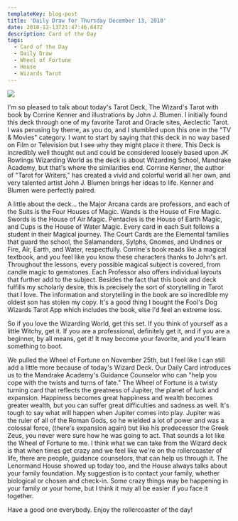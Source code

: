 ```yaml
---
templateKey: blog-post
title: 'Daily Draw for Thursday December 13, 2018'
date: 2018-12-13T21:47:46.647Z
description: Card of the Day
tags:
  - Card of the Day
  - Daily Draw
  - Wheel of Fortune
  - House
  - Wizards Tarot
---
```





![](/img/img_9133.jpg)

I'm so pleased to talk about today's Tarot Deck, The Wizard's Tarot with book by Corrine Kenner and illustrations by John J. Blumen. I initially found this deck through one of my favorite Tarot and Oracle sites, Aeclectic Tarot. I was perusing by theme, as you do, and I stumbled upon this one in the "TV & Movies" category. I want to start by saying that this deck in no way based on Film or Television but I see why they might place it there. This Deck is incredibly well thought out and could be considered loosely based upon JK Rowlings Wizarding World as the deck is about Wizarding School, Mandrake Academy, but that's where the similarities end. Corrine Kenner, the author of "Tarot for Writers," has created a  vivid and colorful world all her own, and very talented artist John J. Blumen brings her ideas to life. Kenner and Blumen were perfectly paired. 



A little about the deck... the Major Arcana cards are professors, and each of the Suits is the Four Houses of Magic. Wands is the House of Fire Magic. Swords is the House of Air Magic. Pentacles is the House of Earth Magic, and Cups is the House of Water Magic. Every card in each Suit follows a student in their Magical journey. The Court Cards are the Elemental families that guard the school, the Salamanders, Sylphs, Gnomes, and Undines or Fire, Air, Earth, and Water, respectfully.  Corrine's book reads like a magical textbook, and you feel like you know these characters thanks to John's art. Throughout the lessons, every possible magical subject is covered, from candle magic to gemstones.  Each Professor also offers individual layouts that further add to the subject. Besides the fact that this book and deck fulfills my scholarly desire, this is precisely the sort of storytelling in Tarot that I love. The information and storytelling in the book are so incredible my oldest son has stolen my copy.  It's a good thing I bought the Fool's Dog Wizards Tarot App which includes the book, else I'd feel an extreme loss. 



So if you love the Wizarding World, get this set. If you think of yourself as a little Witchy, get it. If you are a professional, definitely get it, and if you are a beginner, by all means, get it! It may become your favorite, and you'll learn something to boot. 



We pulled the Wheel of Fortune on November 25th, but I feel like I can still add a little more because of today's Wizard Deck. Our Daily Card introduces us to the Mandrake Academy's Guidance Counselor who can "help you cope with the twists and turns of fate." The Wheel of Fortune is a twisty turning card that reflects the greatness of Jupiter, the planet of luck and expansion. Happiness becomes great happiness and wealth becomes greater wealth,  but you can suffer great difficulties and sadness as well. It's tough to say what will happen when Jupiter comes into play. Jupiter was the ruler of all of the Roman Gods, so he wielded a lot of power and was a colossal force, (there's expansion again) but like his predecessor the Greek Zeus, you never were sure how he was going to act. That sounds a lot like the Wheel of Fortune to me. I think what we can take from the Wizard deck is that when times get crazy and we feel like we're on the rollercoaster of life, there are people, guidance counselors, that can help us through it. The Lenormand House showed up today too, and the House always talks about your family foundation. My suggestion is to contact your family, whether biological or chosen and check-in. Some crazy things may be happening in your family or your home, but I think it may all be easier if you face it together. 



Have a good one everybody. Enjoy the rollercoaster of the day!
